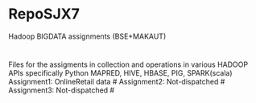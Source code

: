 # RepoSJX7
Hadoop BIGDATA assignments (BSE+MAKAUT)
#
Files for the assigments in collection and operations in various HADOOP APIs specifically Python MAPRED, HIVE, HBASE, PIG, SPARK(scala) 
Assignment1: OnlineRetail data # 
Assignment2: Not-dispatched #
Assignment3: Not-dispatched #
